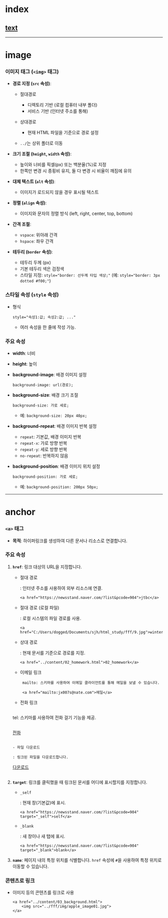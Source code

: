 











<h1>
    index
</h1>
<h2>
    <a href="https://bmnbjo.github.io/text/">
    text
    </a>
</h2>





---





# image





### 이미지 태그 (`<img>` 태그)

- **경로 지정 (`src` 속성)**:

  - 절대경로

    - 디렉토리 기반 (로컬 컴퓨터 내부 폴더)
    - 서비스 기반 (인터넷 주소를 통해)
    
  - 상대경로

    - 현재 HTML 파일을 기준으로 경로 설정
  - `../`는 상위 폴더로 이동
  
- **크기 조절 (`height`, `width` 속성)**:

  - 높이와 너비를 픽셀(px) 또는 백분율(%)로 지정
  - 한쪽만 변경 시 종횡비 유지, 둘 다 변경 시 비율이 깨짐에 유의

- **대체 텍스트 (`alt` 속성)**:

  - 이미지가 로드되지 않을 경우 표시될 텍스트

- **정렬 (`align` 속성)**:

  - 이미지와 문자의 정렬 방식 (left, right, center, top, bottom)

- **간격 조절**:

  - `vspace`: 위아래 간격
  - `hspace`: 좌우 간격

- **테두리 (`border` 속성)**:

  - 테두리 두께 (px)
  - 기본 테두리 색은 검정색
  - 스타일 지정: `style="border: 선두께 타입 색상;"` (예: `style="border: 3px dotted #f00;"`)





### 스타일 속성 (`style` 속성)

- 형식

  ```
  style="속성1:값; 속성2:값; ..."
  ```
  
  - 여러 속성을 한 줄에 작성 가능.

### 주요 속성

- **width**: 너비

- **height**: 높이

- **background-image**: 배경 이미지 설정

  ```
  background-image: url(경로);
  ```

- **background-size**: 배경 크기 조절

  ```
  background-size: 가로 세로;
  ```

  - 예: `background-size: 20px 40px;`

- **background-repeat**: 배경 이미지 반복 설정

  - `repeat`: 기본값, 배경 이미지 반복
  - `repeat-x`: 가로 방향 반복
  - `repeat-y`: 세로 방향 반복
  - `no-repeat`: 반복하지 않음

- **background-position**: 배경 이미지 위치 설정

  ```
  background-position: 가로 세로;
  ```

  - 예: `background-position: 200px 50px;`







---



# anchor



### `<a>` 태그

- **목적**: 하이퍼링크를 생성하여 다른 문서나 리소스로 연결합니다.

### 주요 속성

1. **`href`**: 링크 대상의 URL을 지정합니다.

   - 절대 경로

     : 인터넷 주소를 사용하여 외부 리소스에 연결.

     ```
     <a href="https://newsstand.naver.com/?list&pcode=904">jtbc</a>
     ```

   - 절대 경로 (로컬 파일)

     : 로컬 시스템의 파일 경로를 사용.

     ```
     <a href="C:/Users/dogged/Documents/sjh/html_study/fff/9.jpg">winter</a>
     ```

   - 상대 경로

     : 현재 문서를 기준으로 경로를 지정.

     ```
     <a href="../content/02_homework.html">02_homework</a>
     ```

   - 이메일 링크

     ```
      mailto: 스키마를 사용하여 이메일 클라이언트를 통해 메일을 보낼 수 있습니다.
     ```
     
     ```
      <a href="mailto:jx007s@nate.com">메일</a>
     ```
     
   - 전화 링크

     ```
    tel: 스키마를 사용하여 전화 걸기 기능을 제공.
     ```
   
     ```
     <a href="tel:010-1234-5678">전화</a>
     ```
   
   - 파일 다운로드
   
     : 링크된 파일을 다운로드합니다.

     ```
      <a href="../fff/aaa.zip">다운로드</a>
     ```

2. **`target`**: 링크를 클릭했을 때 링크된 문서를 어디에 표시할지를 지정합니다.

   - `_self`

     : 현재 창(기본값)에 표시.

     ```
     <a href="https://newsstand.naver.com/?list&pcode=904" target="_self">self</a>
     ```

   - `_blank`

     : 새 창이나 새 탭에 표시.

     ```
     <a href="https://newsstand.naver.com/?list&pcode=904" target="_blank">blank</a>
     ```

3. **`name`**: 페이지 내의 특정 위치를 식별합니다. `href` 속성에 `#`을 사용하여 특정 위치로 이동할 수 있습니다.



### 콘텐츠로 링크

- 이미지 등의 콘텐츠를 링크로 사용

  ```
  <a href="../content/03_background.html">
      <img src="../fff/img/apple_image01.jpg">
  </a>
  ```